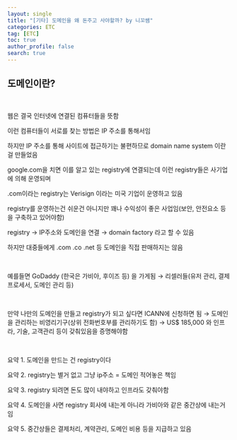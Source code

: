 ```yaml
---
layout: single
title: "[기타] 도메인을 왜 돈주고 사야할까? by 니꼬쌤"
categories: ETC
tag: [ETC]
toc: true
author_profile: false
search: true
---
```


## 도메인이란?

<br/>

웹은 결국 인터넷에 연결된 컴퓨터들을 뜻함

이런 컴퓨터들이 서로를 찾는 방법은 IP 주소를 통해서임

하지만 IP 주소를 통해 사이트에 접근하기는 불편하므로 domain name system 이란걸 만들었음

google.com을 치면 이를 알고 있는 registry에 연결되는데 이런 registry들은 사기업에 의해 운영되며

.com이라는 registry는 Verisign 이라는 미국 기업이 운영하고 있음

registry를 운영하는건 쉬운건 아니지만 꽤나 수익성이 좋은 사업임(보안, 안전요소 등을 구축하고 있어야함)

registry → IP주소와 도메인을 연결 → domain factory 라고 할 수 있음

하지만 대중들에게 .com .co .net 등 도메인을 직접 판매하지는 않음

<br/>

예를들면 GoDaddy (한국은 가비아, 후이즈 등) 을 가게됨 → 리셀러들(유저 관리, 결제 프로세서, 도메인 관리 등)

<br/>

만약 나만의 도메인을 만들고 registry가 되고 싶다면 ICANN에 신청하면 됨 → 도메인을 관리하는 비영리기구(상위 전화번호부를 관리하기도 함) → US$ 185,000 와 인프라, 기술, 고객관리 등이 갖춰있음을 증명해야함

<br/>

요약 1. 도메인을 만드는 건 registry이다

요약 2. registry는 별거 없고 그냥 ip주소 = 도메인 적어놓은 책임

요약 3. registry 되려면 돈도 많이 내야하고 인프라도 갖춰야함

요약 4. 도메인을 사면 registry 회사에 내는게 아니라 가비아와 같은 중간상에 내는거임

요약 5. 중간상들은 결제처리, 계약관리, 도메인 비용 등을 지급하고 있음

